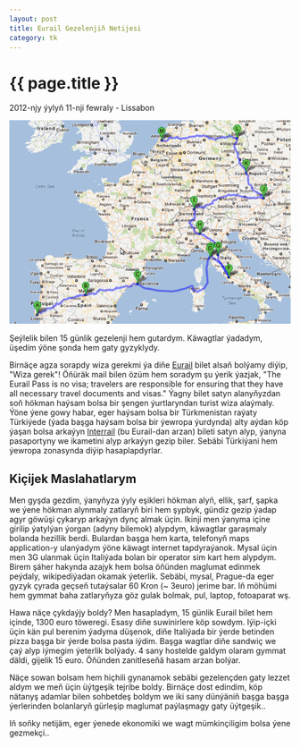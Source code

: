 ```yaml
---
layout: post
title: Eurail Gezelenjiň Netijesi
category: tk
---
```


{{ page.title }}
================

<p class="meta">2012-njy ýylyň 11-nji fewraly - Lissabon</p>

![yollar](/files/yollar.png)

Şeýlelik bilen 15 günlik gezelenji hem gutardym. Käwagtlar ýadadym, üşedim ýöne
şonda hem gaty gyzyklydy.

Birnäçe agza sorapdy wiza gerekmi ýa diňe [Eurail](http://www.eurail.com/home)
bilet alsaň bolýamy diýip, "Wiza gerek"!  Öňüräk mail bilen özüm hem soradym şu
ýerik ýazjak, "The Eurail Pass is no visa; travelers are responsible for
ensuring that they have all necessary travel documents and visas." Ýagny bilet
satyn alanyňyzdan soň hökman haýsam bolsa bir şengen ýurtlaryndan turist wiza
alaýmaly. Ýöne ýene gowy habar, eger haýsam bolsa bir Türkmenistan raýaty
Türkiýede (ýada başga haýsam bolsa bir ýewropa ýurdynda) alty aýdan köp ýaşan
bolsa arkaýyn [Interrail](https://www.interrail.eu/en) (bu Eurail-dan arzan)
bileti satyn alyp, ýanyna pasaportyny we ikametini alyp arkaýyn gezip biler.
Sebäbi Türkiýani hem ýewropa zonasynda diýip hasaplapdyrlar.

Kiçijek Maslahatlarym
---------------------

Men gyşda gezdim, ýanyňyza ýyly eşikleri hökman alyň, ellik, şarf, şapka we ýene
hökman alynmaly zatlaryň biri hem şypbyk, gündiz gezip ýadap agyr göwüşi çykaryp
arkaýyn dynç almak üçin.  Ikinji men ýanyma içine girilip ýatylýan ýorgan (adyny
bilemok) alypdym, käwagtlar garaşmaly bolanda hezillik berdi.  Bulardan başga
hem karta, telefonyň maps application-y ulanýadym ýöne käwagt internet
tapdyraýanok. Mysal üçin men 3G ulanmak üçin Italiýada bolan bir operator sim
kart hem alypdym. Birem şäher hakynda azajyk hem bolsa öňünden maglumat edinmek
peýdaly, wikipediýadan okamak ýeterlik. Sebäbi, mysal, Prague-da eger gyzyk
çyrada geçseň tutaýsalar 60 Kron (~ 3euro) jerime bar. Iň möhümi hem gymmat baha
zatlaryňyza göz gulak bolmak, pul, laptop, fotoaparat wş.

Hawa näçe çykdaýjy boldy? Men hasapladym, 15 günlik Eurail bilet hem içinde,
1300 euro töweregi. Esasy diňe suwinirlere köp sowdym. Iýip-içki üçin kän pul
berenim ýadyma düşenok, diňe Italiýada bir ýerde betinden pizza başga bir ýerde
bolsa pasta iýdim. Başga wagtlar diňe sandwiç we çaý alyp iýmegim ýeterlik
bolýady. 4 sany hostelde galdym olaram gymmat däldi, gijelik 15 euro. Öňünden
zanitleseňä hasam arzan bolýar.

Näçe sowan bolsam hem hiçhili gynanamok sebäbi gezelençden gaty lezzet aldym we
meň üçin üýtgeşik tejribe boldy. Birnäçe dost edindim, köp nätanyş adamlar bilen
sohbetdeş boldym we iki sany dünýäniň başga başga ýerlerinden bolanlaryň
gürleşip maglumat paýlaşmagy gaty üýtgeşik..

Iň soňky netijäm, eger ýenede ekonomiki we wagt mümkinçiligim bolsa ýene
gezmekçi..
